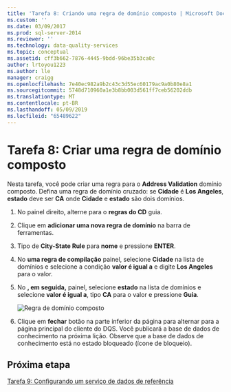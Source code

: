 ```yaml
---
title: 'Tarefa 8: Criando uma regra de domínio composto | Microsoft Docs'
ms.custom: ''
ms.date: 03/09/2017
ms.prod: sql-server-2014
ms.reviewer: ''
ms.technology: data-quality-services
ms.topic: conceptual
ms.assetid: cff3b662-7876-4445-9bdd-96be35b3ca0c
author: lrtoyou1223
ms.author: lle
manager: craigg
ms.openlocfilehash: 7e40ec982a9b2c43c3d55ec60179ac9a0b80e8a1
ms.sourcegitcommit: 5748d710960a1e3b8bb003d561ff7ceb56202ddb
ms.translationtype: MT
ms.contentlocale: pt-BR
ms.lasthandoff: 05/09/2019
ms.locfileid: "65489622"
---
```

# <a name="task-8-creating-a-composite-domain-rule"></a>Tarefa 8: Criar uma regra de domínio composto
  Nesta tarefa, você pode criar uma regra para o **Address Validation** domínio composto. Defina uma regra de domínio cruzado: se **Cidade** é **Los Angeles**, **estado** deve ser **CA** onde **Cidade** e **estado** são dois domínios.  
  
1.  No painel direito, alterne para o **regras do CD** guia.  
  
2.  Clique em **adicionar uma nova regra de domínio** na barra de ferramentas.  
  
3.  Tipo de **City-State Rule** para **nome** e pressione **ENTER**.  
  
4.  No **uma regra de compilação** painel, selecione **Cidade** na lista de domínios e selecione a condição **valor é igual a** e digite **Los Angeles** para o valor.  
  
5.  No **, em seguida,** painel, selecione **estado** na lista de domínios e selecione **valor é igual a**, tipo **CA** para o valor e pressione **Guia**.  
  
     ![Regra de domínio composto](../../2014/tutorials/media/et-creatingacompositedomainrule.jpg "regra de domínio composto")  
  
6.  Clique em **fechar** botão na parte inferior da página para alternar para a página principal do cliente do DQS. Você publicará a base de dados de conhecimento na próxima lição. Observe que a base de dados de conhecimento está no estado bloqueado (ícone de bloqueio).  
  
## <a name="next-step"></a>Próxima etapa  
 [Tarefa 9: Configurando um serviço de dados de referência](../../2014/tutorials/task-9-configuring-a-reference-data-service.md)  
  
  
